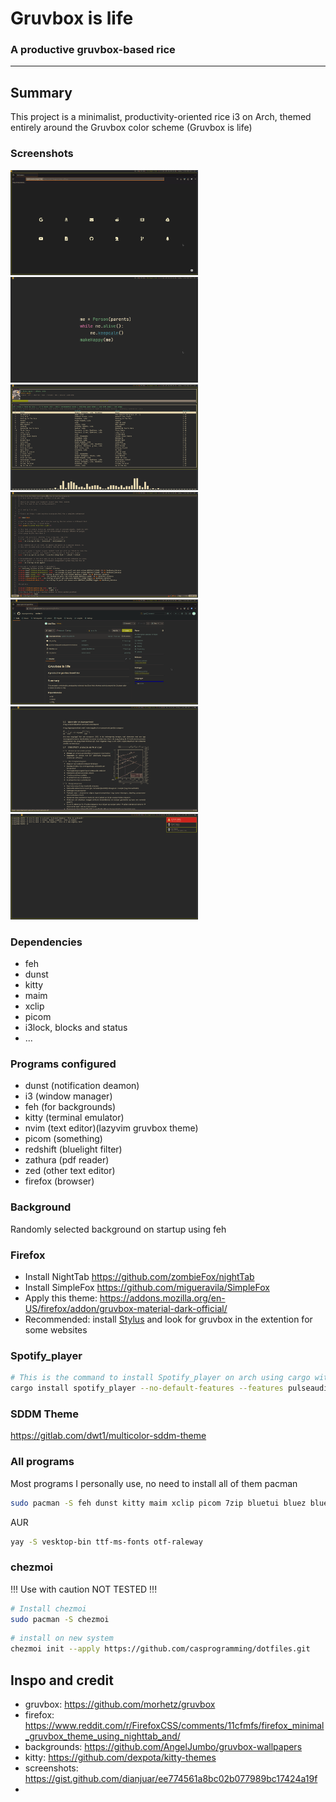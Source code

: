 # Gruvbox is life

### A productive gruvbox-based rice

---

## Summary

This project is a minimalist, productivity-oriented rice i3 on Arch, themed entirely around the Gruvbox color scheme (Gruvbox is life)

### Screenshots
<p float="left">
  <img src="Pictures/screenshot%201" width="300"/>
  <img src="Pictures/screenshot%202" width="300"/>
  <img src="Pictures/screenshot%203" width="300"/>
  <img src="Pictures/screenshot%204" width="300"/>
  <img src="Pictures/screenshot%205" width="300"/>
  <img src="Pictures/screenshot%206" width="300"/>
  <img src="Pictures/screenshot%207" width="300"/>
</p>

### Dependencies 
- feh
- dunst
- kitty
- maim
- xclip
- picom
- i3lock, blocks and status
- ...

### Programs configured
- dunst (notification deamon)
- i3 (window manager)
- feh (for backgrounds)
- kitty (terminal emulator)
- nvim (text editor)(lazyvim gruvbox theme)
- picom (something)
- redshift (bluelight filter)
- zathura (pdf reader)
- zed (other text editor)
- firefox (browser)

### Background

Randomly selected background on startup using feh

### Firefox
- Install NightTab https://github.com/zombieFox/nightTab
- Install SimpleFox https://github.com/migueravila/SimpleFox
- Apply this theme: https://addons.mozilla.org/en-US/firefox/addon/gruvbox-material-dark-official/
- Recommended: install [Stylus](https://addons.mozilla.org/nl/firefox/addon/styl-us/) and look for gruvbox in the extention for some websites

### Spotify_player

```bash
# This is the command to install Spotify_player on arch using cargo with all features and the pulse-audio backend
cargo install spotify_player --no-default-features --features pulseaudio-backend,media-control,image,notify,daemon,fzf,streaming
```

### SDDM Theme

https://gitlab.com/dwt1/multicolor-sddm-theme

### All programs

Most programs I personally use, no need to install all of them
pacman
```bash
sudo pacman -S feh dunst kitty maim xclip picom 7zip bluetui bluez bluez-libs bluez-utils cava cmatrix curl firefox inkscape i3-wm i3blocks i3lock i3status neofetch neovim redshift mpv zathura zed
```
AUR
```bash
yay -S vesktop-bin ttf-ms-fonts otf-raleway
```
### chezmoi
!!! Use with caution NOT TESTED !!!
```bash
# Install chezmoi
sudo pacman -S chezmoi
```
```bash
# install on new system
chezmoi init --apply https://github.com/casprogramming/dotfiles.git
```
## Inspo and credit
- gruvbox: https://github.com/morhetz/gruvbox
- firefox: https://www.reddit.com/r/FirefoxCSS/comments/11cfmfs/firefox_minimal_gruvbox_theme_using_nighttab_and/
- backgrounds: https://github.com/AngelJumbo/gruvbox-wallpapers
- kitty: https://github.com/dexpota/kitty-themes
- screenshots: https://gist.github.com/dianjuar/ee774561a8bc02b077989bc17424a19f
- 
